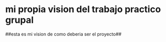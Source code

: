 # mi propia vision del trabajo practico grupal #

##esta es mi vision de como deberia ser el proyecto##

